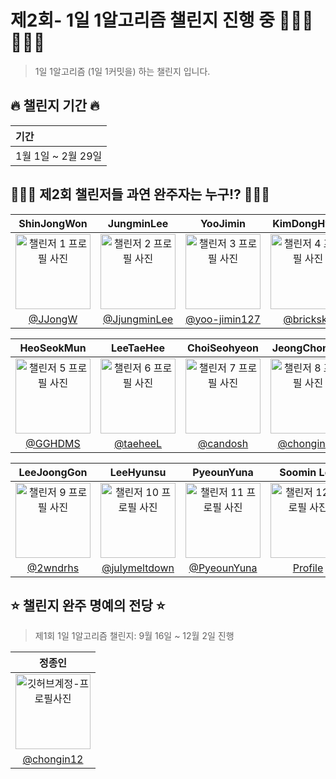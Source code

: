 # 제2회- 1일 1알고리즘 챌린지 진행 중 🏃🏻‍♀️🏃🏻💨

> 1일 1알고리즘 (1일 1커밋을) 하는 챌린지 입니다.

## 🔥 챌린지 기간 🔥

| <b> 기간 </b>                         |
| :------------------------------------ |
| 1월 1일 ~ 2월 29일  |

## 👩🏻‍💻 제2회 챌린저들 과연 완주자는 누구!? 🧑🏻‍💻
|      ShinJongWon      |      JungminLee       |     YooJimin       |     KimDongHyun      |
|:------------------:|:------------------:|:------------------:|:------------------:|
| <img src="https://avatars.githubusercontent.com/u/71203867?v=4" width="120" alt="챌린저 1 프로필 사진"> | <img src="https://avatars.githubusercontent.com/u/85864699?v=4" width="120" alt="챌린저 2 프로필 사진"> | <img src="https://avatars.githubusercontent.com/u/66112716?v=4" width="120" alt="챌린저 3 프로필 사진"> | <img src="https://avatars.githubusercontent.com/u/113027703?v=4" width="120" alt="챌린저 4 프로필 사진"> |
| [@JJongW](https://github.com/OneDay-OneAlgorithm/ShinJongWon) | [@JjungminLee](https://github.com/OneDay-OneAlgorithm/JjungminCpp) | [@yoo-jimin127](https://github.com/OneDay-OneAlgorithm/YooJimin) | [@bricksky](https://github.com/OneDay-OneAlgorithm/KimDongHyun) |

|      HeoSeokMun      |      LeeTaeHee       |      ChoiSeohyeon       |      JeongChongin       |
|:------------------:|:------------------:|:------------------:|:------------------:|
| <img src="https://avatars.githubusercontent.com/u/48712043?v=4" width="120" alt="챌린저 5 프로필 사진"> | <img src="https://avatars.githubusercontent.com/u/98825364?v=4" width="120" alt="챌린저 6 프로필 사진"> | <img src="https://avatars.githubusercontent.com/u/104755384?v=4" width="120" alt="챌린저 7 프로필 사진"> | <img src="https://avatars.githubusercontent.com/u/19565940?v=4" width="120" alt="챌린저 8 프로필 사진"> |
| [@GGHDMS](https://github.com/OneDay-OneAlgorithm/HeoSeokMun) | [@taeheeL](https://github.com/OneDay-OneAlgorithm/LeeTaeHee) | [@candosh](https://github.com/OneDay-OneAlgorithm/ChoiSeohyeon) | [@chongin12](https://github.com/OneDay-OneAlgorithm/JeongChongin) |

|      LeeJoongGon      |      LeeHyunsu     |      PyeounYuna      |      Soomin Lee      |
|:------------------:|:------------------:|:------------------:|:------------------:|
| <img src="https://avatars.githubusercontent.com/u/76615094?v=4" width="120" alt="챌린저 9 프로필 사진"> | <img src="https://avatars.githubusercontent.com/u/52325921?v=4" width="120" alt="챌린저 10 프로필 사진"> | <img src="https://avatars.githubusercontent.com/u/78300392?v=4" width="120" alt="챌린저 11 프로필 사진"> | <img src="https://avatars.githubusercontent.com/u/78731710?v=4" width="120" alt="챌린저 12 프로필 사진"> |
| [@2wndrhs](https://github.com/OneDay-OneAlgorithm/LeeJoongGon) | [@julymeltdown](https://github.com/OneDay-OneAlgorithm/LeeHyunsu) | [@PyeounYuna](https://github.com/OneDay-OneAlgorithm/PyeounYuna) | [Profile](https://github.com/챌린저12) |



## ⭐️ 챌린지 완주 명예의 전당 ⭐️

> 제1회 1일 1알고리즘 챌린지: 9월 16일 ~ 12월 2일 진행

|      정종인       |                                                                                      
| :------------------------------------------------------------------------------: 
|    <img src="https://avatars.githubusercontent.com/u/19565940?v=4" width="120" alt="깃허브계정-프로필사진"> | 
|   [@chongin12](https://github.com/chongin12)   |
